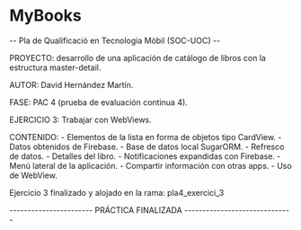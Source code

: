 # MyBooks

-- Pla de Qualificació en Tecnologia Mòbil (SOC-UOC) --

PROYECTO: desarrollo de una aplicación de catálogo de libros con la estructura master-detail.

AUTOR: David Hernández Martín.

FASE: PAC 4 (prueba de evaluación continua 4).

EJERCICIO 3: Trabajar con WebViews.

CONTENIDO:
            - Elementos de la lista en forma de objetos tipo CardView.
            - Datos obtenidos de Firebase.
            - Base de datos local SugarORM.
            - Refresco de datos.
            - Detalles del libro.
            - Notificaciones expandidas con Firebase.
            - Menú lateral de la aplicación.
            - Compartir información con otras apps.
            - Uso de WebView.


Ejercicio 3 finalizado y alojado en la rama: pla4_exercici_3


----------------------- PRÁCTICA FINALIZADA ------------------------------
